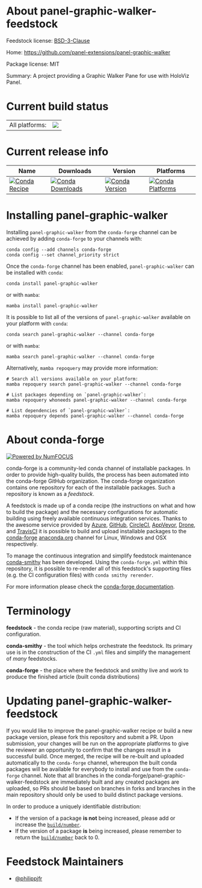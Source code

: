 About panel-graphic-walker-feedstock
====================================

Feedstock license: [BSD-3-Clause](https://github.com/conda-forge/panel-graphic-walker-feedstock/blob/main/LICENSE.txt)

Home: https://github.com/panel-extensions/panel-graphic-walker

Package license: MIT

Summary: A project providing a Graphic Walker Pane for use with HoloViz Panel.

Current build status
====================


<table><tr><td>All platforms:</td>
    <td>
      <a href="https://dev.azure.com/conda-forge/feedstock-builds/_build/latest?definitionId=24889&branchName=main">
        <img src="https://dev.azure.com/conda-forge/feedstock-builds/_apis/build/status/panel-graphic-walker-feedstock?branchName=main">
      </a>
    </td>
  </tr>
</table>

Current release info
====================

| Name | Downloads | Version | Platforms |
| --- | --- | --- | --- |
| [![Conda Recipe](https://img.shields.io/badge/recipe-panel--graphic--walker-green.svg)](https://anaconda.org/conda-forge/panel-graphic-walker) | [![Conda Downloads](https://img.shields.io/conda/dn/conda-forge/panel-graphic-walker.svg)](https://anaconda.org/conda-forge/panel-graphic-walker) | [![Conda Version](https://img.shields.io/conda/vn/conda-forge/panel-graphic-walker.svg)](https://anaconda.org/conda-forge/panel-graphic-walker) | [![Conda Platforms](https://img.shields.io/conda/pn/conda-forge/panel-graphic-walker.svg)](https://anaconda.org/conda-forge/panel-graphic-walker) |

Installing panel-graphic-walker
===============================

Installing `panel-graphic-walker` from the `conda-forge` channel can be achieved by adding `conda-forge` to your channels with:

```
conda config --add channels conda-forge
conda config --set channel_priority strict
```

Once the `conda-forge` channel has been enabled, `panel-graphic-walker` can be installed with `conda`:

```
conda install panel-graphic-walker
```

or with `mamba`:

```
mamba install panel-graphic-walker
```

It is possible to list all of the versions of `panel-graphic-walker` available on your platform with `conda`:

```
conda search panel-graphic-walker --channel conda-forge
```

or with `mamba`:

```
mamba search panel-graphic-walker --channel conda-forge
```

Alternatively, `mamba repoquery` may provide more information:

```
# Search all versions available on your platform:
mamba repoquery search panel-graphic-walker --channel conda-forge

# List packages depending on `panel-graphic-walker`:
mamba repoquery whoneeds panel-graphic-walker --channel conda-forge

# List dependencies of `panel-graphic-walker`:
mamba repoquery depends panel-graphic-walker --channel conda-forge
```


About conda-forge
=================

[![Powered by
NumFOCUS](https://img.shields.io/badge/powered%20by-NumFOCUS-orange.svg?style=flat&colorA=E1523D&colorB=007D8A)](https://numfocus.org)

conda-forge is a community-led conda channel of installable packages.
In order to provide high-quality builds, the process has been automated into the
conda-forge GitHub organization. The conda-forge organization contains one repository
for each of the installable packages. Such a repository is known as a *feedstock*.

A feedstock is made up of a conda recipe (the instructions on what and how to build
the package) and the necessary configurations for automatic building using freely
available continuous integration services. Thanks to the awesome service provided by
[Azure](https://azure.microsoft.com/en-us/services/devops/), [GitHub](https://github.com/),
[CircleCI](https://circleci.com/), [AppVeyor](https://www.appveyor.com/),
[Drone](https://cloud.drone.io/welcome), and [TravisCI](https://travis-ci.com/)
it is possible to build and upload installable packages to the
[conda-forge](https://anaconda.org/conda-forge) [anaconda.org](https://anaconda.org/)
channel for Linux, Windows and OSX respectively.

To manage the continuous integration and simplify feedstock maintenance
[conda-smithy](https://github.com/conda-forge/conda-smithy) has been developed.
Using the ``conda-forge.yml`` within this repository, it is possible to re-render all of
this feedstock's supporting files (e.g. the CI configuration files) with ``conda smithy rerender``.

For more information please check the [conda-forge documentation](https://conda-forge.org/docs/).

Terminology
===========

**feedstock** - the conda recipe (raw material), supporting scripts and CI configuration.

**conda-smithy** - the tool which helps orchestrate the feedstock.
                   Its primary use is in the construction of the CI ``.yml`` files
                   and simplify the management of *many* feedstocks.

**conda-forge** - the place where the feedstock and smithy live and work to
                  produce the finished article (built conda distributions)


Updating panel-graphic-walker-feedstock
=======================================

If you would like to improve the panel-graphic-walker recipe or build a new
package version, please fork this repository and submit a PR. Upon submission,
your changes will be run on the appropriate platforms to give the reviewer an
opportunity to confirm that the changes result in a successful build. Once
merged, the recipe will be re-built and uploaded automatically to the
`conda-forge` channel, whereupon the built conda packages will be available for
everybody to install and use from the `conda-forge` channel.
Note that all branches in the conda-forge/panel-graphic-walker-feedstock are
immediately built and any created packages are uploaded, so PRs should be based
on branches in forks and branches in the main repository should only be used to
build distinct package versions.

In order to produce a uniquely identifiable distribution:
 * If the version of a package **is not** being increased, please add or increase
   the [``build/number``](https://docs.conda.io/projects/conda-build/en/latest/resources/define-metadata.html#build-number-and-string).
 * If the version of a package **is** being increased, please remember to return
   the [``build/number``](https://docs.conda.io/projects/conda-build/en/latest/resources/define-metadata.html#build-number-and-string)
   back to 0.

Feedstock Maintainers
=====================

* [@philippjfr](https://github.com/philippjfr/)

